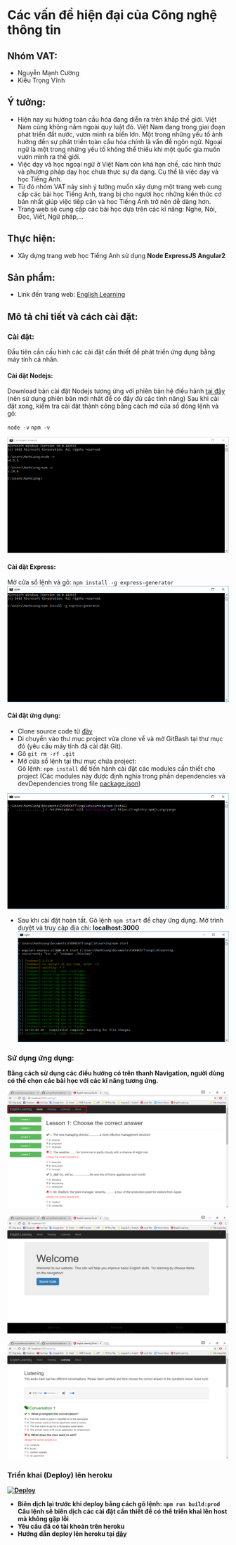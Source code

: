 # Các vấn đề hiện đại của Công nghệ thông tin
## Nhóm VAT:
- Nguyễn Mạnh Cường
- Kiều Trọng Vĩnh

## Ý tưởng:
- Hiện nay xu hướng toàn cầu hóa đang diễn ra trên khắp thế giới. Việt Nam cũng không nằm ngoài quy luật đó. Việt Nam đang trong giai đoạn phát triển đất nước, vươn mình ra biển lớn. Một trong những yếu tố ảnh hưởng đến sự phát triển toàn cầu hóa chính là vấn đề ngôn ngữ. Ngoại ngữ là một trong những yếu tố không thể thiếu khi một quốc gia muốn vươn mình ra thế giới.
- Việc dạy và học ngoại ngữ ở Việt Nam còn khá hạn chế, các hình thức và phương pháp dạy học chưa thực sự đa dạng. Cụ thể là việc dạy và học Tiếng Anh.
- Từ đó nhóm VAT nảy sinh ý tưởng muốn xây dựng một trang web cung cấp các bài học Tiếng Anh, trang bị cho người học những kiến thức cơ bản nhất giúp việc tiếp cận và học Tiếng Anh trở nên dễ dàng hơn.
- Trang web sẽ cung cấp các bài học dựa trên các kĩ năng: Nghe, Nói, Đọc, Viết, Ngữ pháp,...

## Thực hiện:
- Xây dựng trang web học Tiếng Anh sử dụng <b>Node ExpressJS Angular2</b>

## Sản phẩm:
- Link đến trang web: [English Learning](http://englishlearningdemo.herokuapp.com/)

## Mô tả chi tiết và cách cài đặt:
### Cài đặt:
Đầu tiên cần cấu hình các cài đặt cần thiết để phát triển ứng dụng bằng máy tính cá nhân.
#### Cài đặt Nodejs:

Download bản cài đặt Nodejs tương ứng với phiên bản hệ điều hành [tại đây](https://nodejs.org/en/download/) (nên sử dụng phiên bản mới nhất để có đầy đủ các tính năng)
Sau khi cài đặt xong, kiểm tra cài đặt thành công bằng cách mở cửa sổ dòng lệnh và gõ:

`node -v` 
`npm -v`

![Ảnh mô tả tại đây](https://github.com/cuongk58uet/englishlearning/blob/master/images/install-node.PNG)

#### Cài đặt Express:

Mở cửa sổ lệnh và gõ:
`npm install -g express-generator`
![Ảnh mô tả tại đây](https://github.com/cuongk58uet/englishlearning/blob/master/images/install-express.PNG)

#### Cài đặt ứng dụng:
- Clone source code từ [đây](https://github.com/cuongk58uet/englishlearning)
- Di chuyển vào thư mục project vừa clone về và mở GitBash tại thư mục đó (yêu cầu máy tính đã cài đặt Git).
- Gõ `git rm -rf .git`
- Mở cửa sổ lệnh tại thư mục chứa project: <br>
Gõ lệnh: `npm install` để tiến hành cài đặt các modules cần thiết cho project (Các modules này được định nghĩa trong phần dependencies và devDependencies trong file [package.json](https://github.com/cuongk58uet/englishlearning/blob/master/package.json)) <br>

![Ảnh mô tả tại đây](https://github.com/cuongk58uet/englishlearning/blob/master/images/npm-install.PNG)

- Sau khi cài đặt hoàn tất. Gõ lệnh `npm start` để chạy ứng dụng. Mở trình duyệt và truy cập địa chỉ: <b>localhost:3000<b>
![Ảnh minh họa tại đây](https://github.com/cuongk58uet/englishlearning/blob/master/images/npm-start.PNG)

### Sử dụng ứng dụng:
Bằng cách sử dụng các điều hướng có trên thanh Navigation, người dùng có thể chọn các bài học với các kĩ năng tương ứng.

![Ảnh minh họa tại đây](https://github.com/cuongk58uet/englishlearning/blob/master/images/reading.PNG)

![Ảnh minh họa tại đây](https://github.com/cuongk58uet/englishlearning/blob/master/images/home-page.PNG)

![Ảnh minh họa tại đây](https://github.com/cuongk58uet/englishlearning/blob/master/images/listening.PNG)

### Triển khai (Deploy) lên heroku 
[![Deploy](https://www.herokucdn.com/deploy/button.png)](https://heroku.com/deploy)
- Biên dịch lại trước khi deploy bằng cách gõ lệnh: `npm run build:prod` <br>
Câu lệnh sẽ biên dịch các cài đặt cần thiết để có thể triển khai lên host mà không gặp lỗi
- Yêu cầu đã có tài khoản trên heroku
- Hướng dẫn deploy lên heroku tại [đây](https://devcenter.heroku.com/articles/deploying-nodejs)
